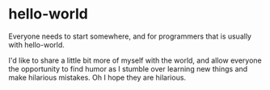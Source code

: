 # hello-world
Everyone needs to start somewhere, and for programmers that is usually with hello-world.

I'd like to share a little bit more of myself with the world, and allow everyone the opportunity to find humor as I stumble over learning new things and make hilarious mistakes. Oh I hope they are hilarious.
